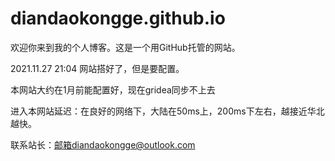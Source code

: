 # diandaokongge.github.io

欢迎你来到我的个人博客。这是一个用GitHub托管的网站。

2021.11.27  21:04 网站搭好了，但是要配置。

本网站大约在1月前能配置好，现在gridea同步不上去

进入本网站延迟：在良好的网络下，大陆在50ms上，200ms下左右，越接近华北越快。

联系站长：邮箱diandaokongge@outlook.com
